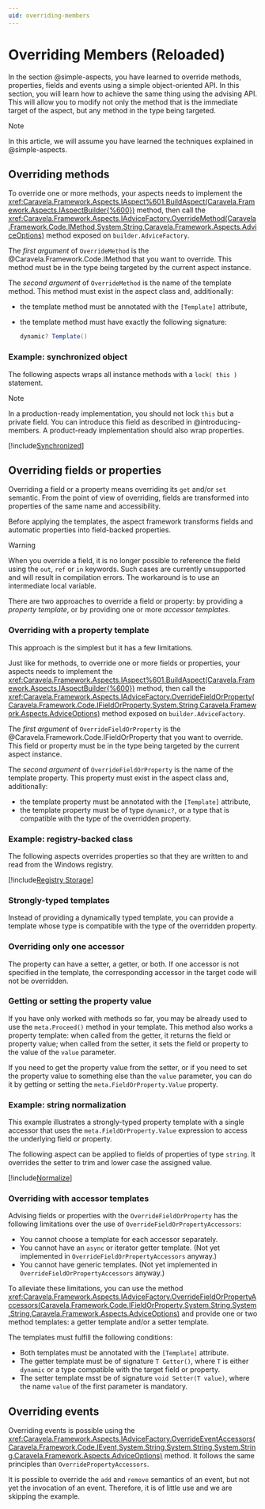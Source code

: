 ```yaml
---
uid: overriding-members
---
```

# Overriding Members (Reloaded)

In the section @simple-aspects, you have learned to override methods, properties, fields and events using a simple object-oriented API. In this section, you will learn how to achieve the same thing using the advising API. This will allow you to modify not only the method that is the immediate target of the aspect, but any method in the type being targeted.

> [!NOTE]
> In this article, we will assume you have learned the techniques explained in @simple-aspects.

## Overriding methods

To override one or more methods, your aspects needs to implement the <xref:Caravela.Framework.Aspects.IAspect%601.BuildAspect(Caravela.Framework.Aspects.IAspectBuilder{%600})> method, then call the <xref:Caravela.Framework.Aspects.IAdviceFactory.OverrideMethod(Caravela.Framework.Code.IMethod,System.String,Caravela.Framework.Aspects.AdviceOptions)> method exposed on `builder.AdviceFactory`.

The _first argument_ of `OverrideMethod` is the @Caravela.Framework.Code.IMethod that you want to override. This method must be in the type being targeted by the current aspect instance.

The _second argument_ of `OverrideMethod` is the name of the template method. This method must exist in the aspect class and, additionally:

* the template method must be annotated with the `[Template]` attribute,
* the template method must have exactly the following signature:

    ```cs
    dynamic? Template()
    ```

### Example: synchronized object

The following aspects wraps all instance methods with a `lock( this )` statement.

> [!NOTE]
> In a production-ready implementation, you should not lock `this` but a private field. You can introduce this field as described in @introducing-members. A product-ready implementation should also wrap properties.

[!include[Synchronized](../../../code/Caravela.Documentation.SampleCode.AspectFramework/Synchronized.cs)]

## Overriding fields or properties

Overriding a field or a property means overriding its `get` and/or `set` semantic. From the point of view of overriding, fields are transformed into properties of the same name and accessibility.

Before applying the templates, the aspect framework transforms fields and automatic properties into field-backed properties.

> [!WARNING]
> When you override a field, it is no longer possible to reference the field using the `out`, `ref` or `in` keywords. Such cases are currently unsupported and will result in compilation errors. The workaround is to use an intermediate local variable.

There are two approaches to override a field or property: by providing a _property template_, or by providing one or more _accessor templates_.

### Overriding with a property template

This approach is the simplest but it has a few limitations.

Just like for methods, to override one or more fields or properties, your aspects needs to implement the <xref:Caravela.Framework.Aspects.IAspect%601.BuildAspect(Caravela.Framework.Aspects.IAspectBuilder{%600})> method, then call the <xref:Caravela.Framework.Aspects.IAdviceFactory.OverrideFieldOrProperty(Caravela.Framework.Code.IFieldOrProperty,System.String,Caravela.Framework.Aspects.AdviceOptions)> method exposed on `builder.AdviceFactory`.

The _first argument_ of `OverrideFieldOrProperty` is the @Caravela.Framework.Code.IFieldOrProperty that you want to override. This field or property must be in the type being targeted by the current aspect instance.

The _second argument_ of `OverrideFieldOrProperty` is the name of the template property. This property must exist in the aspect class and, additionally:

* the template property must be annotated with the `[Template]` attribute,
* the template property must be of type `dynamic?`, or a type that is compatible with the type of the overridden property.

### Example: registry-backed class

The following aspects overrides properties so that they are written to and read from the Windows registry.

[!include[Registry Storage](../../../code/Caravela.Documentation.SampleCode.AspectFramework/RegistryStorage.cs)]

### Strongly-typed templates

Instead of providing a dynamically typed template, you can provide a template whose type is compatible with the type of the overridden property. 

### Overriding only one accessor

The property can have a setter, a getter, or both. If one accessor is not specified in the template, the corresponding accessor in the target code will not be overridden.

### Getting or setting the property value

If you have only worked with methods so far, you may be already used to use the `meta.Proceed()` method in your template. This method also works a property template: when called from the getter, it returns the field or property value; when called from the setter, it sets the field or property to the value of the `value` parameter.

If you need to get the property value from the setter, or if you need to set the property value to something else than the `value` parameter, you can do it by getting or setting the `meta.FieldOrProperty.Value` property.

### Example: string normalization

This example illustrates a strongly-typed property template with a single accessor that uses the `meta.FieldOrProperty.Value` expression to access the underlying field or property.

The following aspect can be applied to fields of properties of type `string`. It overrides the setter to trim and lower case the assigned value. 

[!include[Normalize](../../../code/Caravela.Documentation.SampleCode.AspectFramework/Normalize.cs)]

### Overriding with accessor templates

Advising fields or properties with the `OverrideFieldOrProperty` has the following limitations over the use of `OverrideFieldOrPropertyAccessors`:

* You cannot choose a template for each accessor separately.
* You cannot have an `async` or iterator getter template. (Not yet implemented in `OverrideFieldOrPropertyAccessors` anyway.)
* You cannot have generic templates.  (Not yet implemented in `OverrideFieldOrPropertyAccessors` anyway.)

To alleviate these limitations, you can use the method <xref:Caravela.Framework.Aspects.IAdviceFactory.OverrideFieldOrPropertyAccessors(Caravela.Framework.Code.IFieldOrProperty,System.String,System.String,Caravela.Framework.Aspects.AdviceOptions)> and provide one or two method templates: a getter template and/or a setter template.

The templates must fulfill the following conditions:

* Both templates must be annotated with the `[Template]` attribute.
* The getter template must be of signature `T Getter()`, where `T` is either `dynamic` or a type compatible with the target field or property.
* The setter template msst be of signature `void Setter(T value)`, where the name `value` of the first parameter is mandatory.

## Overriding events

Overriding events is possible using the <xref:Caravela.Framework.Aspects.IAdviceFactory.OverrideEventAccessors(Caravela.Framework.Code.IEvent,System.String,System.String,System.String,Caravela.Framework.Aspects.AdviceOptions)> method. It follows the same principles than `OverridePropertyAccessors`.

It is possible to override the `add` and `remove` semantics of an event, but not yet the invocation of an event. Therefore, it is of little use and we are skipping the example.